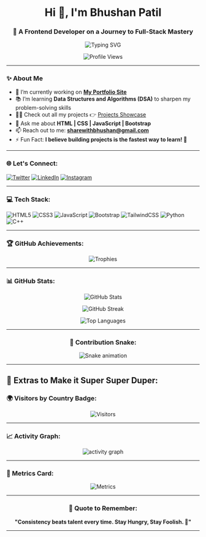 <h1 align="center">Hi 👋, I'm Bhushan Patil</h1>
<h3 align="center">🚀 A Frontend Developer on a Journey to Full-Stack Mastery</h3>

<p align="center">
  <img src="https://readme-typing-svg.demolab.com/?lines=Frontend%20Developer;Building%20awesome%20projects;Learning%20every%20single%20day;Love%20to%20design%20and%20code!&center=true&width=500&height=45&color=0E1EAEFF&vCenter=true&pause=1000&size=25" alt="Typing SVG" />
</p>

<p align="center">
  <img src="https://komarev.com/ghpvc/?username=bhushanpatil288&label=Profile%20views&color=0e75b6&style=flat" alt="Profile Views" />
</p>

---

### ✨ About Me
- 🔭 I’m currently working on **[My Portfolio Site](https://bhushanpatil288.github.io/portfolio/)**
- 📚 I’m learning **Data Structures and Algorithms (DSA)** to sharpen my problem-solving skills
- 👨‍💻 Check out all my projects 👉 [Projects Showcase](https://bhushanpatil288.github.io/portfolio/)
- 💬 Ask me about **HTML | CSS | JavaScript | Bootstrap**
- 📫 Reach out to me: **sharewithbhushan@gmail.com**
- ⚡ Fun Fact: **I believe building projects is the fastest way to learn! 🚀**

---

<h3 align="left">🌐 Let's Connect:</h3>
<p align="left">
  <a href="https://twitter.com/bhushan91938529" target="blank"><img align="center" src="https://img.shields.io/badge/Twitter-1DA1F2?style=for-the-badge&logo=twitter&logoColor=white" alt="Twitter" /></a>
  <a href="https://linkedin.com/in/bhushan-patil-990530223" target="blank"><img align="center" src="https://img.shields.io/badge/LinkedIn-0A66C2?style=for-the-badge&logo=linkedin&logoColor=white" alt="LinkedIn" /></a>
  <a href="https://instagram.com/_bhushan_patil_28_" target="blank"><img align="center" src="https://img.shields.io/badge/Instagram-E4405F?style=for-the-badge&logo=instagram&logoColor=white" alt="Instagram" /></a>
</p>

---

<h3 align="left">💻 Tech Stack:</h3>
<p align="left">
  <img src="https://img.shields.io/badge/HTML5-E34F26?style=for-the-badge&logo=html5&logoColor=white" alt="HTML5" />
  <img src="https://img.shields.io/badge/CSS3-1572B6?style=for-the-badge&logo=css3&logoColor=white" alt="CSS3" />
  <img src="https://img.shields.io/badge/JavaScript-F7DF1E?style=for-the-badge&logo=javascript&logoColor=black" alt="JavaScript" />
  <img src="https://img.shields.io/badge/Bootstrap-563d7c?style=for-the-badge&logo=bootstrap&logoColor=white" alt="Bootstrap" />
  <img src="https://img.shields.io/badge/Tailwind_CSS-38B2AC?style=for-the-badge&logo=tailwind-css&logoColor=white" alt="TailwindCSS" />
  <img src="https://img.shields.io/badge/Python-14354C?style=for-the-badge&logo=python&logoColor=white" alt="Python" />
  <img src="https://img.shields.io/badge/C++-00599C?style=for-the-badge&logo=cplusplus&logoColor=white" alt="C++" />
</p>

---

<h3 align="left">🏆 GitHub Achievements:</h3>
<p align="center">
  <img src="https://github-profile-trophy.vercel.app/?username=bhushanpatil288&theme=onestar&no-frame=true&no-bg=true&margin-w=4" alt="Trophies" />
</p>

---

<h3 align="left">📊 GitHub Stats:</h3>

<p align="center">
  <img src="https://github-readme-stats.vercel.app/api?username=bhushanpatil288&show_icons=true&theme=tokyonight" alt="GitHub Stats" />
</p>

<p align="center">
  <img src="https://github-readme-streak-stats.herokuapp.com/?user=bhushanpatil288&theme=tokyonight" alt="GitHub Streak" />
</p>

<p align="center">
  <img src="https://github-readme-stats.vercel.app/api/top-langs?username=bhushanpatil288&layout=compact&theme=tokyonight" alt="Top Languages" />
</p>

---

<h3 align="center">🐍 Contribution Snake:</h3>

<p align="center">
  <img src="https://cdn.jsdelivr.net/gh/Aoudumber-Bade/Aoudumber-Bade/profile-snake-contrib/github-contribution-grid-snake.svg" alt="Snake animation" />
</p>

---

## 🚀 Extras to Make it Super Super Duper:

### 🌍 Visitors by Country Badge:
<p align="center">
  <img src="https://komarev.com/ghpvc/?username=bhushanpatil288&style=flat-square&color=blue" alt="Visitors" />
</p>

---

### 📈 Activity Graph:
<p align="center">
  <img src="https://github-readme-activity-graph.vercel.app/graph?username=bhushanpatil288&theme=react-dark&hide_border=true&area=true" alt="activity graph" />
</p>

---

### 📌 Metrics Card:
<p align="center">
  <img src="./github-metrics.svg" alt="Metrics" />
</p>


---

<h3 align="center">💬 Quote to Remember:</h3>
<p align="center"><b>"Consistency beats talent every time. Stay Hungry, Stay Foolish. 🚀"</b></p>

---

